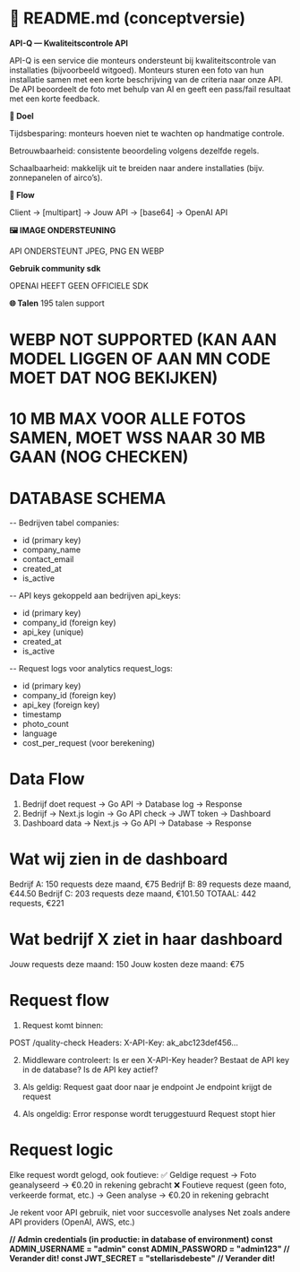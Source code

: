 # 📄 README.md (conceptversie)

**API-Q — Kwaliteitscontrole API**

API-Q is een service die monteurs ondersteunt bij kwaliteitscontrole van installaties (bijvoorbeeld witgoed).
Monteurs sturen een foto van hun installatie samen met een korte beschrijving van de criteria naar onze API.
De API beoordeelt de foto met behulp van AI en geeft een pass/fail resultaat met een korte feedback.

**🎯 Doel**

Tijdsbesparing: monteurs hoeven niet te wachten op handmatige controle.

Betrouwbaarheid: consistente beoordeling volgens dezelfde regels.

Schaalbaarheid: makkelijk uit te breiden naar andere installaties (bijv. zonnepanelen of airco’s).

**🔀 Flow**

Client → [multipart] → Jouw API → [base64] → OpenAI API

**🖼️ IMAGE ONDERSTEUNING**

API ONDERSTEUNT JPEG, PNG EN WEBP

**Gebruik community sdk**

OPENAI HEEFT GEEN OFFICIELE SDK

**🌐 Talen**
195 talen support 

# WEBP NOT SUPPORTED (KAN AAN MODEL LIGGEN OF AAN MN CODE MOET DAT NOG BEKIJKEN)

# 10 MB MAX VOOR ALLE FOTOS SAMEN, MOET WSS NAAR 30 MB GAAN (NOG CHECKEN)

# DATABASE SCHEMA 

-- Bedrijven tabel
companies:
- id (primary key)
- company_name
- contact_email
- created_at
- is_active

-- API keys gekoppeld aan bedrijven
api_keys:
- id (primary key)
- company_id (foreign key)
- api_key (unique)
- created_at
- is_active

-- Request logs voor analytics
request_logs:
- id (primary key)
- company_id (foreign key)
- api_key (foreign key)
- timestamp
- photo_count
- language
- cost_per_request (voor berekening)

# Data Flow

1. Bedrijf doet request → Go API → Database log → Response
2. Bedrijf → Next.js login → Go API check → JWT token → Dashboard
3. Dashboard data → Next.js → Go API → Database → Response

# Wat wij zien in de dashboard

Bedrijf A: 150 requests deze maand, €75
Bedrijf B: 89 requests deze maand, €44.50
Bedrijf C: 203 requests deze maand, €101.50
TOTAAL: 442 requests, €221

# Wat bedrijf X ziet in haar dashboard

Jouw requests deze maand: 150
Jouw kosten deze maand: €75

# Request flow

1. Request komt binnen:

POST /quality-check
Headers: X-API-Key: ak_abc123def456...

2. Middleware controleert:
Is er een X-API-Key header?
Bestaat de API key in de database?
Is de API key actief?

3. Als geldig:
Request gaat door naar je endpoint
Je endpoint krijgt de request

4. Als ongeldig:
Error response wordt teruggestuurd
Request stopt hier

# Request logic

Elke request wordt gelogd, ook foutieve:
✅ Geldige request → Foto geanalyseerd → €0.20 in rekening gebracht
❌ Foutieve request (geen foto, verkeerde format, etc.) → Geen analyse → €0.20 in rekening gebracht

Je rekent voor API gebruik, niet voor succesvolle analyses
Net zoals andere API providers (OpenAI, AWS, etc.)

**// Admin credentials (in productie: in database of environment)
const ADMIN_USERNAME = "admin"
const ADMIN_PASSWORD = "admin123"     // Verander dit!
const JWT_SECRET = "stellarisdebeste" // Verander dit!**